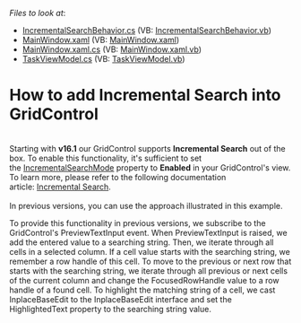<!-- default file list -->
*Files to look at*:

* [IncrementalSearchBehavior.cs](./CS/IncrementalSearch/Behavior/IncrementalSearchBehavior.cs) (VB: [IncrementalSearchBehavior.vb](./VB/IncrementalSearch/Behavior/IncrementalSearchBehavior.vb))
* [MainWindow.xaml](./CS/IncrementalSearch/MainWindow.xaml) (VB: [MainWindow.xaml](./VB/IncrementalSearch/MainWindow.xaml))
* [MainWindow.xaml.cs](./CS/IncrementalSearch/MainWindow.xaml.cs) (VB: [MainWindow.xaml.vb](./VB/IncrementalSearch/MainWindow.xaml.vb))
* [TaskViewModel.cs](./CS/IncrementalSearch/ViewModel/TaskViewModel.cs) (VB: [TaskViewModel.vb](./VB/IncrementalSearch/ViewModel/TaskViewModel.vb))
<!-- default file list end -->
# How to add Incremental Search into GridControl


<p><br>Starting with <strong>v16.1</strong> our GridControl supports <strong>Incremental Search</strong> out of the box. To enable this functionality, it's sufficient to set the <a href="https://documentation.devexpress.com/WPF/DevExpress.Xpf.Grid.DataViewBase.IncrementalSearchMode.property">IncrementalSearchMode</a> property to <strong>Enabled</strong> in your GridControl's view. To learn more, please refer to the following documentation article: <a href="https://documentation.devexpress.com/WPF/118017/Controls-and-Libraries/Data-Grid/Filtering-and-Searching/Incremental-Search">Incremental Search</a>.<br><br>In previous versions, you can use the approach illustrated in this example.</p>
<p>To provide this functionality in previous versions, we subscribe to the GridControl's PreviewTextInput event. When PreviewTextInput is raised, we add the entered value to a searching string. Then, we iterate through all cells in a selected column. If a cell value starts with the searching string, we remember a row handle of this cell. To move to the previous or next row that starts with the searching string, we iterate through all previous or next cells of the current column and change the FocusedRowHandle value to a row handle of a found cell. To highlight the matching string of a cell, we cast InplaceBaseEdit to the InplaceBaseEdit interface and set the HighlightedText property to the searching string value.</p>

<br/>


